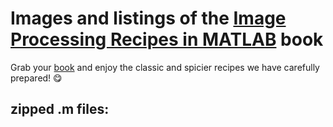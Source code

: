 # Images and listings of the [Image Processing Recipes in MATLAB](https://www.routledge.com/Image-Processing-Recipes-in-MATLAB/Marques-Borba/p/book/9780367767136) book

Grab your [book](https://www.routledge.com/Image-Processing-Recipes-in-MATLAB/Marques-Borba/p/book/9780367767136) and enjoy the classic and spicier recipes we have carefully prepared! :yum: 

## zipped .m files:
